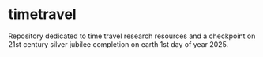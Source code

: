 # timetravel
Repository dedicated to time travel research resources and a checkpoint on 21st century silver jubilee completion on earth 1st day of year 2025.
